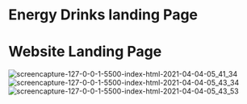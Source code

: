 # Energy Drinks landing Page
# Website Landing Page

![screencapture-127-0-0-1-5500-index-html-2021-04-04-05_41_34](https://user-images.githubusercontent.com/31168420/116785402-30d7fe00-aabb-11eb-9f3e-9dd8844453ce.png)
![screencapture-127-0-0-1-5500-index-html-2021-04-04-05_43_34](https://user-images.githubusercontent.com/31168420/116785414-39c8cf80-aabb-11eb-9016-76bc6dc2c8ff.png)
![screencapture-127-0-0-1-5500-index-html-2021-04-04-05_43_53](https://user-images.githubusercontent.com/31168420/116785418-3d5c5680-aabb-11eb-82f1-c5c14bf15657.png)
